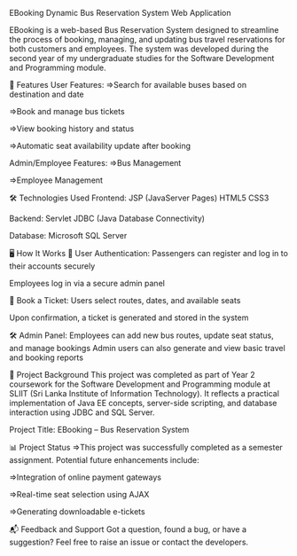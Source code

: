 EBooking
Dynamic Bus Reservation System Web Application

EBooking is a web-based Bus Reservation System designed to streamline the process of booking, managing, and updating bus travel reservations for both customers and employees. The system was developed during the second year of my undergraduate studies for the Software Development and Programming module.

📌 Features
User Features:
=>Search for available buses based on destination and date

=>Book and manage bus tickets

=>View booking history and status

=>Automatic seat availability update after booking

Admin/Employee Features:
=>Bus Management

=>Employee Management

🛠 Technologies Used
Frontend:
JSP (JavaServer Pages)
HTML5
CSS3

Backend:
Servlet
JDBC (Java Database Connectivity)

Database:
Microsoft SQL Server

🖥 How It Works
🔐 User Authentication:
Passengers can register and log in to their accounts securely

Employees log in via a secure admin panel

🚌 Book a Ticket:
Users select routes, dates, and available seats

Upon confirmation, a ticket is generated and stored in the system

🛠 Admin Panel:
Employees can add new bus routes, update seat status, and manage bookings
Admin users can also generate and view basic travel and booking reports

🏫 Project Background
This project was completed as part of Year 2 coursework for the Software Development and Programming module at SLIIT (Sri Lanka Institute of Information Technology). It reflects a practical implementation of Java EE concepts, server-side scripting, and database interaction using JDBC and SQL Server.

Project Title: EBooking – Bus Reservation System

📊 Project Status
=>This project was successfully completed as a semester assignment. Potential future enhancements include:

=>Integration of online payment gateways

=>Real-time seat selection using AJAX

=>Generating downloadable e-tickets

📬 Feedback and Support
Got a question, found a bug, or have a suggestion?
Feel free to raise an issue or contact the developers.
